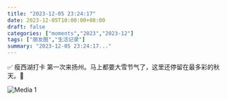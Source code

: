 ```yaml
---
title: "2023-12-05 23:24:17"
date: 2023-12-05T10:00:00+08:00
draft: false
categories: ["moments","2023","2023-12"]
tags: ["朋友圈","生活记录"]
summary: "2023-12-05 23:24:17..."
---
```


✅ 瘦西湖打卡
​
​第一次来扬州。马上都要大雪节气了，这里还停留在最多彩的秋天。🍂

![Media 1](/Moments/photos/2023-12-05/202312052324170.jpg)

